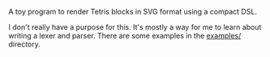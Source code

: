 A toy program to render Tetris blocks in SVG format using a compact DSL.

I don't really have a purpose for this. It's mostly a way for me to learn about
writing a lexer and parser. There are some examples in the
[examples/](./examples/) directory.
